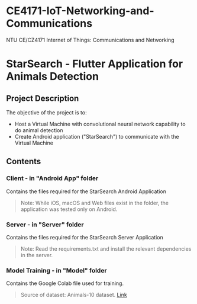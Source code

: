# CE4171-IoT-Networking-and-Communications
NTU CE/CZ4171 Internet of Things: Communications and Networking

# StarSearch - Flutter Application for Animals Detection

## Project Description
The objective of the project is to:
- Host a Virtual Machine with convolutional neural network capability to do animal detection
- Create Android application ("StarSearch") to communicate with the Virtual Machine

## Contents
### Client - in "Android App" folder
Contains the files required for the StarSearch Android Application
> Note: While iOS, macOS and Web files exist in the folder, the application was tested only on Android.

### Server - in "Server" folder
Contains the files required for the StarSearch Server Application
> Note: Read the requirements.txt and install the relevant dependencies in the server.

### Model Training - in "Model" folder
Contains the Google Colab file used for training.
> Source of dataset: Animals-10 dataset. [Link](https://www.kaggle.com/datasets/alessiocorrado99/)

#
